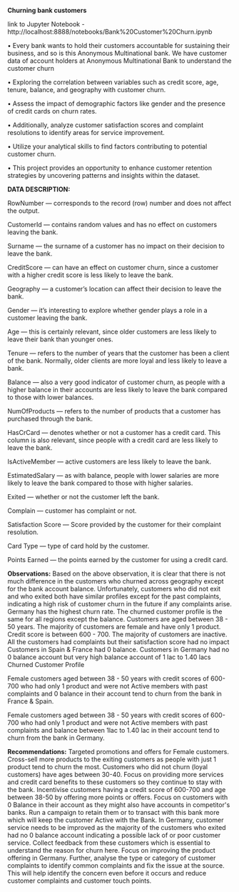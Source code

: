 **Churning bank customers**

link to Jupyter Notebook - http://localhost:8888/notebooks/Bank%20Customer%20Churn.ipynb

• Every bank wants to hold their customers accountable for sustaining their business, and so is this Anonymous Multinational bank. We have customer data of account holders at Anonymous Multinational Bank to understand the customer churn

• Exploring the correlation between variables such as credit score, age, tenure, balance, and geography with customer churn.

• Assess the impact of demographic factors like gender and the presence of credit cards on churn rates.

• Additionally, analyze customer satisfaction scores and complaint resolutions to identify areas for service improvement.

• Utilize your analytical skills to find factors contributing to potential customer churn.

• This project provides an opportunity to enhance customer retention strategies by uncovering patterns and insights within the dataset.

**DATA DESCRIPTION:**

RowNumber — corresponds to the record (row) number and does not affect the output.

CustomerId — contains random values and has no effect on customers leaving the bank.

Surname — the surname of a customer has no impact on their decision to leave the bank.

CreditScore — can have an effect on customer churn, since a customer with a higher credit score is less likely to leave the bank.

Geography — a customer’s location can affect their decision to leave the bank.

Gender — it’s interesting to explore whether gender plays a role in a customer leaving the bank.

Age — this is certainly relevant, since older customers are less likely to leave their bank than younger ones.

Tenure — refers to the number of years that the customer has been a client of the bank. Normally, older clients are more loyal and less likely to leave a bank.

Balance — also a very good indicator of customer churn, as people with a higher balance in their accounts are less likely to leave the bank compared to those with lower balances.

NumOfProducts — refers to the number of products that a customer has purchased through the bank.

HasCrCard — denotes whether or not a customer has a credit card. This column is also relevant, since people with a credit card are less likely to leave the bank.

IsActiveMember — active customers are less likely to leave the bank.

EstimatedSalary — as with balance, people with lower salaries are more likely to leave the bank compared to those with higher salaries.

Exited — whether or not the customer left the bank.

Complain — customer has complaint or not.

Satisfaction Score — Score provided by the customer for their complaint resolution.

Card Type — type of card hold by the customer.

Points Earned — the points earned by the customer for using a credit card.


**Observations:**
Based on the above observation, it is clear that there is not much difference in the customers who churned across geography except for the bank account balance.
Unfortunately, customers who did not exit and who exited both have similar profiles except for the past complaints, indicating a high risk of customer churn in the future if any complaints arise.
Germany has the highest churn rate.
The churned customer profile is the same for all regions except the balance.
Customers are aged between 38 - 50 years.
The majority of customers are female and have only 1 product.
Credit score is between 600 - 700.
The majority of customers are inactive.
All the customers had complaints but their satisfaction score had no impact
Customers in Spain & France had 0 balance.
Customers in Germany had no 0 balance account but very high balance account of 1 lac to 1.40 lacs
Churned Customer Profile

Female customers aged between 38 - 50 years with credit scores of 600-700 who had only 1 product and were not Active members with past complaints and 0 balance in their account tend to churn from the bank in France & Spain.

Female customers aged between 38 - 50 years with credit scores of 600-700 who had only 1 product and were not Active members with past complaints and balance between 1lac to 1.40 lac in their account tend to churn from the bank in Germany.

**Recommendations:**
Targeted promotions and offers for Female customers.
Cross-sell more products to the exiting customers as people with just 1 product tend to churn the most.
Customers who did not churn (loyal customers) have ages between 30-40. Focus on providing more services and credit card benefits to these customers so they continue to stay with the bank.
Incentivise customers having a credit score of 600-700 and age between 38-50 by offering more points or offers.
Focus on customers with 0 Balance in their account as they might also have accounts in competitor's banks. Run a campaign to retain them or to transact with this bank more which will keep the customer Active with the Bank.
In Germany, customer service needs to be improved as the majority of the customers who exited had no 0 balance account indicating a possible lack of or poor customer service. Collect feedback from these customers which is essential to understand the reason for churn here.
Focus on improving the product offering in Germany.
Further, analyse the type or category of customer complaints to identify common complaints and fix the issue at the source.
This will help identify the concern even before it occurs and reduce customer complaints and customer touch points.
 
